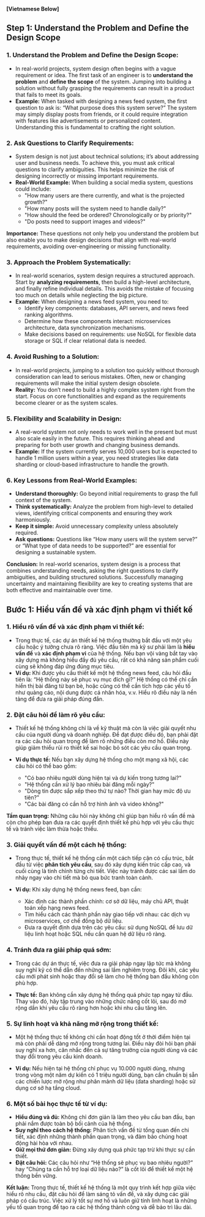 **[Vietnamese Below]**

## Step 1: Understand the Problem and Define the Design Scope

### 1. Understand the Problem and Define the Design Scope:
- In real-world projects, system design often begins with a vague requirement or idea. The first task of an engineer is to **understand the problem** and **define the scope** of the system. Jumping into building a solution without fully grasping the requirements can result in a product that fails to meet its goals.
- **Example:** When tasked with designing a news feed system, the first question to ask is: “What purpose does this system serve?” The system may simply display posts from friends, or it could require integration with features like advertisements or personalized content. Understanding this is fundamental to crafting the right solution.

### 2. Ask Questions to Clarify Requirements:
- System design is not just about technical solutions; it’s about addressing user and business needs. To achieve this, you must ask critical questions to clarify ambiguities. This helps minimize the risk of designing incorrectly or missing important requirements.
- **Real-World Example:** When building a social media system, questions could include:
  - "How many users are there currently, and what is the projected growth?"
  - "How many posts will the system need to handle daily?"
  - "How should the feed be ordered? Chronologically or by priority?"
  - "Do posts need to support images and videos?"

**Importance:** These questions not only help you understand the problem but also enable you to make design decisions that align with real-world requirements, avoiding over-engineering or missing functionality.

### 3. Approach the Problem Systematically:
- In real-world scenarios, system design requires a structured approach. Start by **analyzing requirements**, then build a high-level architecture, and finally refine individual details. This avoids the mistake of focusing too much on details while neglecting the big picture.
- **Example:** When designing a news feed system, you need to:
  - Identify key components: databases, API servers, and news feed ranking algorithms.
  - Determine how these components interact: microservices architecture, data synchronization mechanisms.
  - Make decisions based on requirements: use NoSQL for flexible data storage or SQL if clear relational data is needed.

### 4. Avoid Rushing to a Solution:
- In real-world projects, jumping to a solution too quickly without thorough consideration can lead to serious mistakes. Often, new or changing requirements will make the initial system design obsolete.
- **Reality:** You don’t need to build a highly complex system right from the start. Focus on core functionalities and expand as the requirements become clearer or as the system scales.

### 5. Flexibility and Scalability in Design:
- A real-world system not only needs to work well in the present but must also scale easily in the future. This requires thinking ahead and preparing for both user growth and changing business demands.
- **Example:** If the system currently serves 10,000 users but is expected to handle 1 million users within a year, you need strategies like data sharding or cloud-based infrastructure to handle the growth.

### 6. Key Lessons from Real-World Examples:
- **Understand thoroughly:** Go beyond initial requirements to grasp the full context of the system.
- **Think systematically:** Analyze the problem from high-level to detailed views, identifying critical components and ensuring they work harmoniously.
- **Keep it simple:** Avoid unnecessary complexity unless absolutely required.
- **Ask questions:** Questions like “How many users will the system serve?” or “What type of data needs to be supported?” are essential for designing a sustainable system.

**Conclusion:** In real-world scenarios, system design is a process that combines understanding needs, asking the right questions to clarify ambiguities, and building structured solutions. Successfully managing uncertainty and maintaining flexibility are key to creating systems that are both effective and maintainable over time.


## Bước 1: Hiểu vấn đề và xác định phạm vi thiết kế

### 1. Hiểu rõ vấn đề và xác định phạm vi thiết kế:
- Trong thực tế, các dự án thiết kế hệ thống thường bắt đầu với một yêu cầu hoặc ý tưởng chưa rõ ràng. Việc đầu tiên mà kỹ sư phải làm là **hiểu vấn đề** và **xác định phạm vi** của hệ thống. Nếu bạn vội vàng bắt tay vào xây dựng mà không hiểu đầy đủ yêu cầu, rất có khả năng sản phẩm cuối cùng sẽ không đáp ứng đúng mục tiêu.
- **Ví dụ:** Khi được yêu cầu thiết kế một hệ thống news feed, câu hỏi đầu tiên là: “Hệ thống này sẽ phục vụ mục đích gì?” Hệ thống có thể chỉ cần hiển thị bài đăng từ bạn bè, hoặc cũng có thể cần tích hợp các yếu tố như quảng cáo, nội dung được cá nhân hóa, v.v. Hiểu rõ điều này là nền tảng để đưa ra giải pháp đúng đắn.

### 2. Đặt câu hỏi để làm rõ yêu cầu:
- Thiết kế hệ thống không chỉ là về kỹ thuật mà còn là việc giải quyết nhu cầu của người dùng và doanh nghiệp. Để đạt được điều đó, bạn phải đặt ra các câu hỏi quan trọng để làm rõ những điều còn mơ hồ. Điều này giúp giảm thiểu rủi ro thiết kế sai hoặc bỏ sót các yêu cầu quan trọng.
- **Ví dụ thực tế:** Nếu bạn xây dựng hệ thống cho một mạng xã hội, các câu hỏi có thể bao gồm:

    - "Có bao nhiêu người dùng hiện tại và dự kiến trong tương lai?"
    - "Hệ thống cần xử lý bao nhiêu bài đăng mỗi ngày?"
    - "Dòng tin được sắp xếp theo thứ tự nào? Thời gian hay mức độ ưu tiên?"
    - "Các bài đăng có cần hỗ trợ hình ảnh và video không?"

**Tầm quan trọng:** Những câu hỏi này không chỉ giúp bạn hiểu rõ vấn đề mà còn cho phép bạn đưa ra các quyết định thiết kế phù hợp với yêu cầu thực tế và tránh việc làm thừa hoặc thiếu.

### 3. Giải quyết vấn đề một cách hệ thống:

- Trong thực tế, thiết kế hệ thống cần một cách tiếp cận có cấu trúc, bắt đầu từ việc **phân tích yêu cầu**, sau đó xây dựng kiến trúc cấp cao, và cuối cùng là tinh chỉnh từng chi tiết. Việc này tránh được các sai lầm do nhảy ngay vào chi tiết mà bỏ qua bức tranh toàn cảnh.

- **Ví dụ:** Khi xây dựng hệ thống news feed, bạn cần:

    - Xác định các thành phần chính: cơ sở dữ liệu, máy chủ API, thuật toán xếp hạng news feed.
    - Tìm hiểu cách các thành phần này giao tiếp với nhau: các dịch vụ microservices, cơ chế đồng bộ dữ liệu.
    - Đưa ra quyết định dựa trên các yêu cầu: sử dụng NoSQL để lưu dữ liệu linh hoạt hoặc SQL nếu cần quan hệ dữ liệu rõ ràng.

### 4. Tránh đưa ra giải pháp quá sớm:

- Trong các dự án thực tế, việc đưa ra giải pháp ngay lập tức mà không suy nghĩ kỹ có thể dẫn đến những sai lầm nghiêm trọng. Đôi khi, các yêu cầu mới phát sinh hoặc thay đổi sẽ làm cho hệ thống ban đầu không còn phù hợp.

- **Thực tế:** Bạn không cần xây dựng hệ thống quá phức tạp ngay từ đầu. Thay vào đó, hãy tập trung vào những chức năng cốt lõi, sau đó mở rộng dần khi yêu cầu rõ ràng hơn hoặc khi nhu cầu tăng lên.

### 5. Sự linh hoạt và khả năng mở rộng trong thiết kế:

- Một hệ thống thực tế không chỉ cần hoạt động tốt ở thời điểm hiện tại mà còn phải dễ dàng mở rộng trong tương lai. Điều này đòi hỏi bạn phải suy nghĩ xa hơn, cân nhắc đến cả sự tăng trưởng của người dùng và các thay đổi trong yêu cầu kinh doanh.

- **Ví dụ:** Nếu hiện tại hệ thống chỉ phục vụ 10.000 người dùng, nhưng trong vòng một năm dự kiến có 1 triệu người dùng, bạn cần chuẩn bị sẵn các chiến lược mở rộng như phân mảnh dữ liệu (data sharding) hoặc sử dụng cơ sở hạ tầng cloud.

### 6. Một số bài học thực tế từ ví dụ:

- **Hiểu đúng và đủ:** Không chỉ đơn giản là làm theo yêu cầu ban đầu, bạn phải nắm được toàn bộ bối cảnh của hệ thống.
- **Suy nghĩ theo cách hệ thống:** Phân tích vấn đề từ tổng quan đến chi tiết, xác định những thành phần quan trọng, và đảm bảo chúng hoạt động hài hòa với nhau.
- **Giữ mọi thứ đơn giản:** Đừng xây dựng quá phức tạp trừ khi thực sự cần thiết.
- **Đặt câu hỏi:** Các câu hỏi như “Hệ thống sẽ phục vụ bao nhiêu người?” hay “Chúng ta cần hỗ trợ loại dữ liệu nào?” là cốt lõi để thiết kế một hệ thống bền vững.

**Kết luận:** Trong thực tế, thiết kế hệ thống là một quy trình kết hợp giữa việc hiểu rõ nhu cầu, đặt câu hỏi để làm sáng tỏ vấn đề, và xây dựng các giải pháp có cấu trúc. Việc xử lý tốt sự mơ hồ và luôn giữ tính linh hoạt là những yếu tố quan trọng để tạo ra các hệ thống thành công và dễ bảo trì lâu dài.
